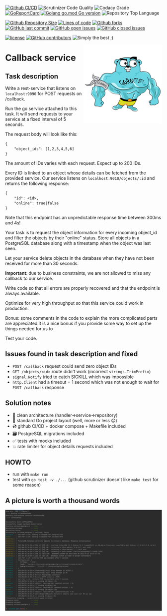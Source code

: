 [![Github CI/CD](https://img.shields.io/github/workflow/status/evt/callback/Go?logo=github%20actions)](https://raw.githubusercontent.com/evt/callback/main/images/make-run.png)
![Scrutinizer Code Quality](https://img.shields.io/scrutinizer/quality/g/evt/callback/main?logo=Scrutinizer)
![Codacy Grade](https://img.shields.io/codacy/grade/c9467ed47e064b1981e53862d0286d65?logo=Codacy)
[![GoReportCard](https://goreportcard.com/badge/github.com/evt/callback?label=top%20lang&logo=go)](https://goreportcard.com/report/github.com/evt/callback)
[![Golang go.mod Go version](https://img.shields.io/github/go-mod/go-version/evt/callback?label=mod&logo=go)](https://golang.org/doc/go1.16)
![Repository Top Language](https://img.shields.io/github/languages/top/evt/callback?label=top%20lang&logo=go)


[![Github Repository Size](https://img.shields.io/github/repo-size/evt/callback?logo=github)](https://github.com/evt/callback/find/main)
[![Lines of code](https://img.shields.io/tokei/lines/github.com/evt/callback?logo=github)](https://github.com/gravitymir/callback/find/main)
[![Github forks](https://img.shields.io/github/forks/evt/callback?logo=github)](https://github.com/evt/callback/network/members)
[![GitHub last commit](https://img.shields.io/github/last-commit/evt/callback?logo=github)](https://github.com/evt/callback/commit)
[![GitHub open issues](https://img.shields.io/github/issues/evt/callback?logo=github)](https://github.com/evt/callback/issues)
[![GitHub closed issues](https://img.shields.io/github/issues-closed/evt/callback?logo=github)](https://github.com/evt/callback/issues)

[![license](https://img.shields.io/badge/license-MIT-008000)](https://en.wikipedia.org/wiki/MIT_License)
[![GitHub contributors](https://img.shields.io/github/contributors/evt/callback)](https://github.com/evt/callback/graphs/contributors)
![Simply the best ;)](https://img.shields.io/badge/simply-the%20best%20%3B%29-orange)




<img align="right" width="50%" src="./images/big-gopher.jpg">

# Callback service

## Task description

Write a rest-service that listens on `localhost:9090` for POST requests on /callback.

Run the go service attached to this task. It will send requests to your service at a fixed interval of 5 seconds.

The request body will look like this:
```
{
    "object_ids": [1,2,3,4,5,6]
}
```
The amount of IDs varies with each request. Expect up to 200 IDs.

Every ID is linked to an object whose details can be fetched from the provided
service. Our service listens on `localhost:9010/objects/:id` and returns the
following response:
```
{
    "id": <id>,
    "online": true|false
}
```
Note that this endpoint has an unpredictable response time between 300ms and 4s!

Your task is to request the object information for every incoming object_id and filter the objects by their "online" status.
Store all objects in a PostgreSQL database along with a timestamp when the object was last seen.

Let your service delete objects in the database when they have not been received for more than 30 seconds.

**Important**: due to business constraints, we are not allowed to miss any callback to our service.

Write code so that all errors are properly recovered and that the endpoint is always available.

Optimize for very high throughput so that this service could work in production.

Bonus:
some comments in the code to explain the more complicated parts are appreciated
it is a nice bonus if you provide some way to set up the things needed for us to

Test your code.

## Issues found in task description and fixed

- `POST /callback` request could send zero object IDs
- `GET /objects/<id>` route didn't work (incorrect `strings.TrimPrefix`)
- `signal.Notify` tried to catch SIGKILL which was impossible
- `http.Client` had a timeout = 1 second which was not enough to wait for `POST /callback` response

## Solution notes

- :trident: clean architecture (handler->service->repository)
- :book: standard Go project layout (well, more or less :blush:)
- :cd: github CI/CD + docker compose + Makefile included
- :card_file_box: PostgreSQL migrations included
- :white_check_mark: tests with mocks included
- :boom: rate limiter for object details requests included

## HOWTO

- run with `make run`
- test with `go test -v ./...` (github scrutinizer doesn't like `make test` for some reason)

## A picture is worth a thousand words

<img src="./images/make-run.png">

